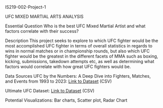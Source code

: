 IS219-002-Project-1

UFC MIXED MARTIAL ARTS ANALYSIS

Essential Question Who is the best UFC Mixed Martial Artist and what factors correlate with their success?

Description This project seeks to explore to which UFC fighter would be the most accomplished UFC fighter in terms of overall statistics in regards to wins in normal matches or in championship rounds, but also which UFC fighter would be the greatest in the different facets of MMA such as boxing, kicking, submissions, takedown attempts etc, as well as determining what factors would correlate with how great UFC fighters would be.

Data Sources UFC by the Numbers: A Deep Dive into Fighters, Matches, and Events from 1993 to 2023: [Link to Dataset](https://www.gigasheet.com/sample-data/ufccsv) (CSV)

Ultimate UFC Dataset: [Link to Dataset](https://www.kaggle.com/datasets/mdabbert/ultimate-ufc-dataset) (CSV)

Potential Visualizations: Bar charts, Scatter plot, Radar Chart
